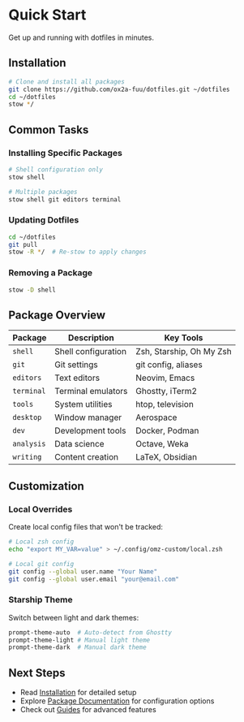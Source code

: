 # Quick Start

Get up and running with dotfiles in minutes.

## Installation

```bash
# Clone and install all packages
git clone https://github.com/ox2a-fuu/dotfiles.git ~/dotfiles
cd ~/dotfiles
stow */
```

## Common Tasks

### Installing Specific Packages

```bash
# Shell configuration only
stow shell

# Multiple packages
stow shell git editors terminal
```

### Updating Dotfiles

```bash
cd ~/dotfiles
git pull
stow -R */  # Re-stow to apply changes
```

### Removing a Package

```bash
stow -D shell
```

## Package Overview

| Package | Description | Key Tools |
|---------|-------------|-----------|
| `shell` | Shell configuration | Zsh, Starship, Oh My Zsh |
| `git` | Git settings | git config, aliases |
| `editors` | Text editors | Neovim, Emacs |
| `terminal` | Terminal emulators | Ghostty, iTerm2 |
| `tools` | System utilities | htop, television |
| `desktop` | Window manager | Aerospace |
| `dev` | Development tools | Docker, Podman |
| `analysis` | Data science | Octave, Weka |
| `writing` | Content creation | LaTeX, Obsidian |

## Customization

### Local Overrides

Create local config files that won't be tracked:

```bash
# Local zsh config
echo "export MY_VAR=value" > ~/.config/omz-custom/local.zsh

# Local git config
git config --global user.name "Your Name"
git config --global user.email "your@email.com"
```

### Starship Theme

Switch between light and dark themes:

```bash
prompt-theme-auto  # Auto-detect from Ghostty
prompt-theme-light # Manual light theme
prompt-theme-dark  # Manual dark theme
```

## Next Steps

- Read [Installation](./installation.md) for detailed setup
- Explore [Package Documentation](./packages/shell.md) for configuration options
- Check out [Guides](./guides/starship-config.md) for advanced features
